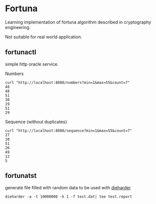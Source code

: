 # Fortuna

Learning implementation of fortuna algorithm described in cryptography engineering.

Not suitable for real world application.

## fortunactl

simple http oracle service.

Numbers
```
curl "http://localhost:8080/numbers?min=1&max=55&count=7"
48
48
51
30
19
51
29
```

Sequence (without duplicates)
```
curl "http://localhost:8080/sequence?min=1&max=55&count=7"
27
10
51
26
49
12
5
```


## fortunatst

generate file filled with random data to be used with [dieharder](https://webhome.phy.duke.edu/~rgb/General/dieharder.php)

```
dieharder -a -t 10000000 -k 1 -f test.dat| tee test.report
```